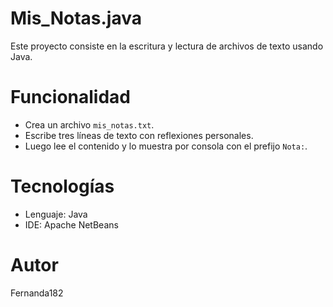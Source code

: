 # Mis_Notas.java

Este proyecto consiste en la escritura y lectura de archivos de texto usando Java.

# Funcionalidad

- Crea un archivo `mis_notas.txt`.
- Escribe tres líneas de texto con reflexiones personales.
- Luego lee el contenido y lo muestra por consola con el prefijo `Nota:`.

# Tecnologías

- Lenguaje: Java
- IDE: Apache NetBeans

# Autor

Fernanda182
